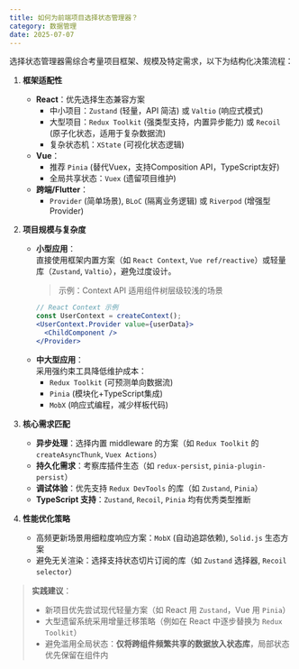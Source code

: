 ```yaml
---
title: 如何为前端项目选择状态管理器？
category: 数据管理
date: 2025-07-07
---
```

选择状态管理器需综合考量项目框架、规模及特定需求，以下为结构化决策流程：

1.  **框架适配性**  
    - **React**：优先选择生态兼容方案  
      - 中小项目：`Zustand` (轻量，API 简洁) 或 `Valtio` (响应式模式)  
      - 大型项目：`Redux Toolkit` (强类型支持，内置异步能力) 或 `Recoil` (原子化状态，适用于复杂数据流)  
      - 复杂状态机：`XState` (可视化状态逻辑)
    - **Vue**：  
      - 推荐 `Pinia` (替代Vuex，支持Composition API，TypeScript友好)  
      - 全局共享状态：`Vuex` (遗留项目维护)
    - **跨端/Flutter**：  
      - `Provider` (简单场景), `BLoC` (隔离业务逻辑) 或 `Riverpod` (增强型Provider)

2.  **项目规模与复杂度**  
    - **小型应用**：  
      直接使用框架内置方案（如 `React Context`, `Vue ref/reactive`）或轻量库（`Zustand`, `Valtio`），避免过度设计。  
      > 示例：Context API 适用组件树层级较浅的场景  
      ```jsx
      // React Context 示例
      const UserContext = createContext();
      <UserContext.Provider value={userData}> 
        <ChildComponent /> 
      </Provider>
      ```
    - **中大型应用**：  
      采用强约束工具降低维护成本：  
      - `Redux Toolkit` (可预测单向数据流)  
      - `Pinia` (模块化+TypeScript集成)  
      - `MobX` (响应式编程，减少样板代码)

3.  **核心需求匹配**  
    - **异步处理**：选择内置 middleware 的方案（如 `Redux Toolkit` 的 `createAsyncThunk`, `Vuex Actions`）  
    - **持久化需求**：考察库插件生态（如 `redux-persist`, `pinia-plugin-persist`）  
    - **调试体验**：优先支持 `Redux DevTools` 的库（如 `Zustand`, `Pinia`）  
    - **TypeScript 支持**：`Zustand`, `Recoil`, `Pinia` 均有优秀类型推断

4.  **性能优化策略**  
    - 高频更新场景用细粒度响应方案：`MobX` (自动追踪依赖), `Solid.js` 生态方案  
    - 避免无关渲染：选择支持状态切片订阅的库（如 `Zustand` 选择器, `Recoil selector`）

> **实践建议**：  
> - 新项目优先尝试现代轻量方案（如 React 用 `Zustand`，Vue 用 `Pinia`）  
> - 大型遗留系统采用增量迁移策略（例如在 React 中逐步替换为 `Redux Toolkit`）  
> - 避免滥用全局状态：**仅将跨组件频繁共享的数据放入状态库**，局部状态优先保留在组件内

